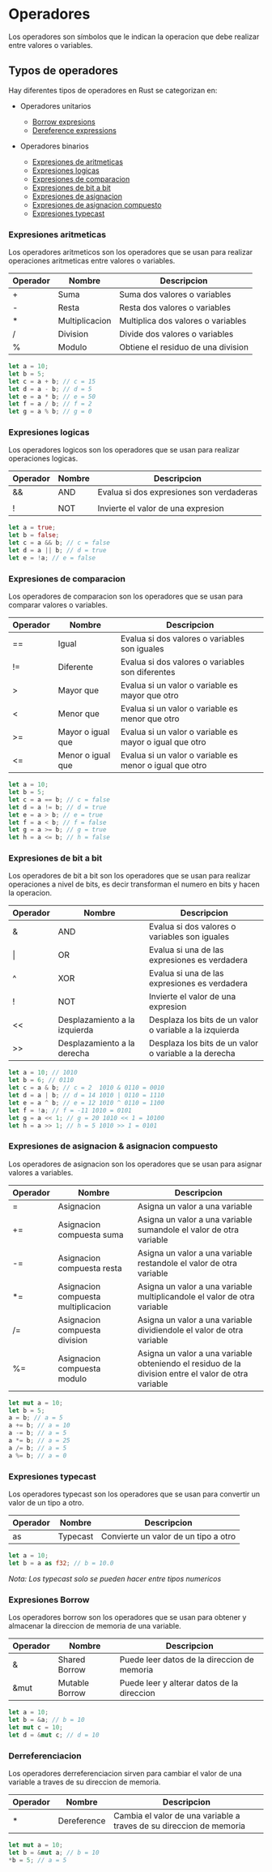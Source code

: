 # Operadores

Los operadores son símbolos que le indican la operacion que debe realizar entre valores o variables.

## Typos de operadores
Hay diferentes tipos de operadores en Rust se categorizan en:
- Operadores unitarios
    - [Borrow expresions](#expresiones-borrow)
    - [Dereference expressions](#derreferenciacion)

- Operadores binarios
    - [Expresiones de aritmeticas](#expresiones-aritmeticas)
    - [Expresiones logicas](#expresiones-logicas)
    - [Expresiones de comparacion](#expresiones-de-comparacion)
    - [Expresiones de bit a bit](#expresiones-de-bit-a-bit)
    - [Expresiones de asignacion](#expresiones-de-asignacion--asignacion-compuesto)
    - [Expresiones de asignacion compuesto](#expresiones-de-asignacion--asignacion-compuesto)
    - [Expresiones typecast](#expresiones-typecast)

### Expresiones aritmeticas
Los operadores aritmeticos son los operadores que se usan para realizar operaciones aritmeticas entre valores o variables.

| Operador | Nombre | Descripcion |
|----------|-------------| ----------- |
| +        | Suma        | Suma dos valores o variables |
| -        | Resta       | Resta dos valores o variables |
| *        | Multiplicacion | Multiplica dos valores o variables |
| /        | Division    |  Divide dos valores o variables |
| %        | Modulo      | Obtiene el residuo de una division |


```rust
let a = 10;
let b = 5;
let c = a + b; // c = 15
let d = a - b; // d = 5
let e = a * b; // e = 50
let f = a / b; // f = 2
let g = a % b; // g = 0
```

### Expresiones logicas
Los operadores logicos son los operadores que se usan para realizar operaciones logicas.

| Operador | Nombre | Descripcion |
|----------|-------------| ----------- |
| &&       | AND         | Evalua si dos expresiones son verdaderas |
| ||       | OR          | Evalua si una de las expresiones es verdadera |
| !        | NOT         | Invierte el valor de una expresion |

```rust
let a = true;
let b = false;
let c = a && b; // c = false
let d = a || b; // d = true
let e = !a; // e = false
```


### Expresiones de comparacion
Los operadores de comparacion son los operadores que se usan para comparar valores o variables.

| Operador | Nombre | Descripcion |
|----------|-------------| ----------- |
| ==       | Igual       | Evalua si dos valores o variables son iguales |
| !=       | Diferente   | Evalua si dos valores o variables son diferentes |
| >        | Mayor que   | Evalua si un valor o variable es mayor que otro |
| <        | Menor que   | Evalua si un valor o variable es menor que otro |
| >=       | Mayor o igual que | Evalua si un valor o variable es mayor o igual que otro |
| <=       | Menor o igual que | Evalua si un valor o variable es menor o igual que otro |

```rust
let a = 10;
let b = 5;
let c = a == b; // c = false
let d = a != b; // d = true
let e = a > b; // e = true
let f = a < b; // f = false
let g = a >= b; // g = true
let h = a <= b; // h = false
```

### Expresiones de bit a bit
Los operadores de bit a bit son los operadores que se usan para realizar operaciones a nivel de bits, es decir transforman el numero en bits y hacen la operacion. 

| Operador | Nombre | Descripcion |
|----------|-------------| ----------- |
| &        | AND         | Evalua si dos valores o variables son iguales |
| \|       | OR          | Evalua si una de las expresiones es verdadera |
| ^        | XOR         | Evalua si una de las expresiones es verdadera |
| !        | NOT         | Invierte el valor de una expresion |
| <<       | Desplazamiento a la izquierda | Desplaza los bits de un valor o variable a la izquierda |
| >>       | Desplazamiento a la derecha | Desplaza los bits de un valor o variable a la derecha |

```rust
let a = 10; // 1010
let b = 6; // 0110
let c = a & b; // c = 2  1010 & 0110 = 0010
let d = a | b; // d = 14 1010 | 0110 = 1110
let e = a ^ b; // e = 12 1010 ^ 0110 = 1100
let f = !a; // f = -11 1010 = 0101
let g = a << 1; // g = 20 1010 << 1 = 10100
let h = a >> 1; // h = 5 1010 >> 1 = 0101
```

### Expresiones de asignacion & asignacion compuesto
Los operadores de asignacion son los operadores que se usan para asignar valores a variables.

| Operador | Nombre | Descripcion |
|----------|-------------| ----------- |
| =        | Asignacion  | Asigna un valor a una variable |
| +=       | Asignacion compuesta suma | Asigna un valor a una variable sumandole el valor de otra variable |
| -=       | Asignacion compuesta resta | Asigna un valor a una variable restandole el valor de otra variable |
| *=       | Asignacion compuesta multiplicacion | Asigna un valor a una variable multiplicandole el valor de otra variable |
| /=       | Asignacion compuesta division | Asigna un valor a una variable dividiendole el valor de otra variable |
| %=       | Asignacion compuesta modulo | Asigna un valor a una variable obteniendo el residuo de la division entre el valor de otra variable |

```rust
let mut a = 10;
let b = 5;
a = b; // a = 5
a += b; // a = 10
a -= b; // a = 5
a *= b; // a = 25
a /= b; // a = 5
a %= b; // a = 0
```

### Expresiones typecast
Los operadores typecast son los operadores que se usan para convertir un valor de un tipo a otro.

| Operador | Nombre | Descripcion |
|----------|-------------| ----------- |
| as       | Typecast    | Convierte un valor de un tipo a otro |

```rust
let a = 10;
let b = a as f32; // b = 10.0
```
_Nota: Los typecast solo se pueden hacer entre tipos numericos_

### Expresiones Borrow
Los operadores borrow son los operadores que se usan para obtener y almacenar la direccion de memoria de una variable.

| Operador | Nombre | Descripcion |
|----------|-------------| ----------- |
| &        | Shared Borrow      |Puede leer datos de la direccion de memoria |
| &mut     | Mutable Borrow  | Puede leer y alterar datos de la direccion |

```rust
let a = 10;
let b = &a; // b = 10
let mut c = 10;
let d = &mut c; // d = 10
```

### Derreferenciacion
Los operadores derreferenciacion sirven para cambiar el valor de una variable a traves de su direccion de memoria.

| Operador | Nombre | Descripcion |
|----------|-------------| ----------- |
| *        | Dereference      | Cambia el valor de una variable a traves de su direccion de memoria |

```rust
let mut a = 10;
let b = &mut a; // b = 10
*b = 5; // a = 5
```

